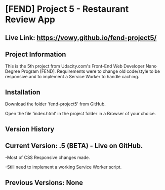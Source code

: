 # [FEND] Project 5 - Restaurant Review App
Live Link: https://vowy.github.io/fend-project5/
---

## Project Information
  This is the 5th project from Udacity.com's Front-End Web Developer Nano Degree Program [FEND]. Requirements were to change old code/style to be responsive and to implement a Service Worker to handle caching.

## Installation
Download the folder 'fend-project5' from GitHub.

Open the file 'index.html' in the project folder in a Browser of your choice.

## Version History
Current Version: .5 (BETA) - Live on GitHub.
---
-Most of CSS Responsive changes made.

-Still need to implement a working Service Worker script.


Previous Versions: None
---
